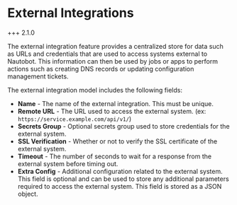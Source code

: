# External Integrations

+++ 2.1.0

The external integration feature provides a centralized store for data such as URLs and credentials that are used to access systems external to Nautobot. This information can then be used by jobs or apps to perform actions such as creating DNS records or updating configuration management tickets.

The external integration model includes the following fields:

- **Name** - The name of the external integration. This must be unique.
- **Remote URL** - The URL used to access the external system. (ex: `https://service.example.com/api/v1/`)
- **Secrets Group** - Optional secrets group used to store credentials for the external system.
- **SSL Verification** - Whether or not to verify the SSL certificate of the external system.
- **Timeout** - The number of seconds to wait for a response from the external system before timing out.
- **Extra Config** - Additional configuration related to the external system. This field is optional and can be used to store any additional parameters required to access the external system. This field is stored as a JSON object.
